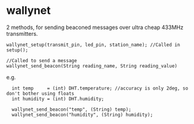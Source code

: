 # wallynet

2 methods, for sending beaconed messages over ultra cheap 433MHz transmitters.

`wallynet_setup(transmit_pin, led_pin, station_name); //Called in setup();`

```
//Called to send a message
wallynet_send_beacon(String reading_name, String reading_value)
```

e.g.
```  
  int temp     = (int) DHT.temperature; //accuracy is only 2deg, so don't bother using floats
  int humidity = (int) DHT.humidity;  
  
  wallynet_send_beacon("temp", (String) temp);
  wallynet_send_beacon("humidity", (String) humidity);
```

